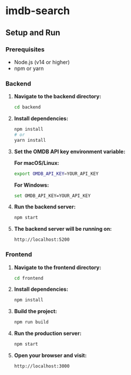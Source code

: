 # imdb-search

## Setup and Run

### Prerequisites
- Node.js (v14 or higher)
- npm or yarn

### Backend

1. **Navigate to the backend directory:**
   ```sh
   cd backend
   ```

2. **Install dependencies:**
   ```sh
   npm install
   # or
   yarn install
   ```

3. **Set the OMDB API key environment variable:**

   **For macOS/Linux:**
  
   ```sh
   export OMDB_API_KEY=YOUR_API_KEY
   ```

   **For Windows:**
     ```sh
   set OMDB_API_KEY=YOUR_API_KEY
   ```

4. **Run the backend server:**
   ```sh
   npm start
   ```

5. **The backend server will be running on:**
   ```
   http://localhost:5200
   ```

### Frontend

1. **Navigate to the frontend directory:**
   ```sh
   cd frontend
   ```

2. **Install dependencies:**
   ```sh
   npm install
   ```

3. **Build the project:**
   ```sh
   npm run build
   ```

4. **Run the production server:**
   ```sh
   npm start
   ```

5. **Open your browser and visit:**
   ```
   http://localhost:3000
   ```
